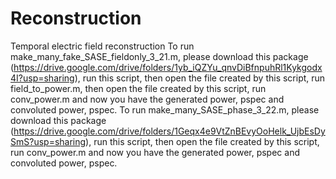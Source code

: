 # Reconstruction
Temporal electric field reconstruction
To run make_many_fake_SASE_fieldonly_3_21.m, please download this package (https://drive.google.com/drive/folders/1yb_iQZYu_qnvDiBfnpuhRl1Kykgodx4I?usp=sharing), run this script, then open the file created by this script, run field_to_power.m, then open the file created by this script, run conv_power.m and now you have the generated power, pspec and convoluted power, pspec.
To run make_many_SASE_phase_3_22.m, please download this package (https://drive.google.com/drive/folders/1Geqx4e9VtZnBEvyOoHelk_UjbEsDySmS?usp=sharing), run this script, then open the file created by this script, run conv_power.m and now you have the generated power, pspec and convoluted power, pspec.
